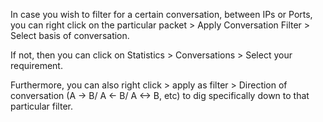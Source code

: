 
In case you wish to filter for a certain conversation, between IPs or Ports, you can right click on the particular packet > Apply Conversation Filter > Select basis of conversation.

If not, then you can click on Statistics > Conversations > Select your requirement.

Furthermore, you can also right click > apply as filter > Direction of conversation (A -> B/ A <- B/ A <-> B, etc) to dig specifically down to that particular filter.
